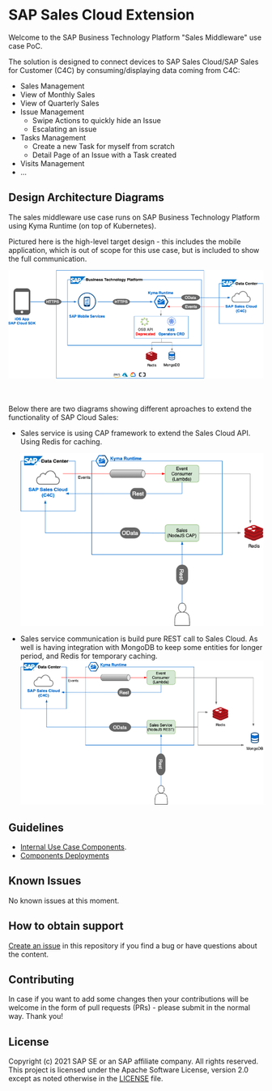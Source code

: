 # SAP Sales Cloud Extension
Welcome to the SAP Business Technology Platform "Sales Middleware" use case PoC.

The solution is designed to connect devices to SAP Sales Cloud/SAP Sales for Customer (C4C) by consuming/displaying
data coming from C4C:
* Sales Management
* View of Monthly Sales
* View of Quarterly Sales
* Issue Management
    * Swipe Actions to quickly hide an Issue
    * Escalating an issue
* Tasks Management
    * Create a new Task for myself from scratch
    * Detail Page of an Issue with a Task created
* Visits Management
* ...


## Design Architecture Diagrams
The sales middleware use case runs on SAP Business Technology Platform using Kyma Runtime (on top of Kubernetes).

Pictured here is the high-level target design - this includes the mobile application, which is out of scope for this use case, but is included to show the full communication.

![](images/HL-SalesMiddleware-UseCase.png)

<br/><br/>
Below there are two diagrams showing different aproaches to extend the functionality of SAP Cloud Sales:

- Sales service is using CAP framework to extend the Sales Cloud API.
  Using Redis for caching.
  
  ![](images/SalesMiddleware-CAP-UseCase.png)
  
- Sales service communication is build pure REST call to Sales Cloud.
  As well is having integration with MongoDB to keep some entities for longer period,
  and Redis for temporary caching.
  ![](images/SalesMiddleware-Rest-UseCase.png)

## Guidelines

* [Internal Use Case Components](./services).
* [Components Deployments](./deployment)

## Known Issues
No known issues at this moment.

## How to obtain support

[Create an issue](https://github.com/SAP-samples/cloud-extension-sales-middleware/issues) in this repository if you find a bug or have questions about the content.

## Contributing
In case if you want to add some changes then your contributions will be welcome in the form of pull requests (PRs) - 
please submit in the normal way. Thank you!

## License
Copyright (c) 2021 SAP SE or an SAP affiliate company. All rights reserved. This project is licensed under the Apache Software License, version 2.0 except as noted otherwise in the [LICENSE](LICENSES/Apache-2.0.txt) file.

